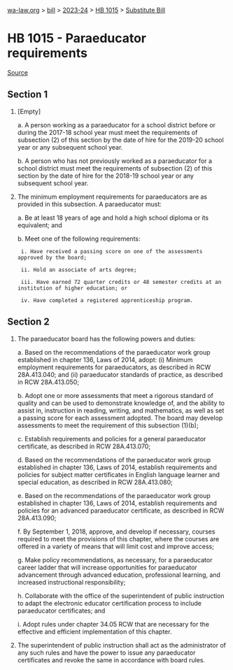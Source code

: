 [wa-law.org](/) > [bill](/bill/) > [2023-24](/bill/2023-24/) > [HB 1015](/bill/2023-24/hb/1015/) > [Substitute Bill](/bill/2023-24/hb/1015/S/)

# HB 1015 - Paraeducator requirements

[Source](http://lawfilesext.leg.wa.gov/biennium/2023-24/Pdf/Bills/House%20Bills/1015-S.pdf)

## Section 1
1. [Empty]

    a. A person working as a paraeducator for a school district before or during the 2017-18 school year must meet the requirements of subsection (2) of this section by the date of hire for the 2019-20 school year or any subsequent school year.

    b. A person who has not previously worked as a paraeducator for a school district must meet the requirements of subsection (2) of this section by the date of hire for the 2018-19 school year or any subsequent school year.

2. The minimum employment requirements for paraeducators are as provided in this subsection. A paraeducator must:

    a. Be at least 18 years of age and hold a high school diploma or its equivalent; and

    b. Meet one of the following requirements:

        i. Have received a passing score on one of the assessments approved by the board;

        ii. Hold an associate of arts degree;

        iii. Have earned 72 quarter credits or 48 semester credits at an institution of higher education; or

        iv. Have completed a registered apprenticeship program.

## Section 2
1. The paraeducator board has the following powers and duties:

    a. Based on the recommendations of the paraeducator work group established in chapter 136, Laws of 2014, adopt: (i) Minimum employment requirements for paraeducators, as described in RCW 28A.413.040; and (ii) paraeducator standards of practice, as described in RCW 28A.413.050;

    b. Adopt one or more assessments that meet a rigorous standard of quality and can be used to demonstrate knowledge of, and the ability to assist in, instruction in reading, writing, and mathematics, as well as set a passing score for each assessment adopted. The board may develop assessments to meet the requirement of this subsection (1)(b);

    c. Establish requirements and policies for a general paraeducator certificate, as described in RCW 28A.413.070;

    d. Based on the recommendations of the paraeducator work group established in chapter 136, Laws of 2014, establish requirements and policies for subject matter certificates in English language learner and special education, as described in RCW 28A.413.080;

    e. Based on the recommendations of the paraeducator work group established in chapter 136, Laws of 2014, establish requirements and policies for an advanced paraeducator certificate, as described in RCW 28A.413.090;

    f. By September 1, 2018, approve, and develop if necessary, courses required to meet the provisions of this chapter, where the courses are offered in a variety of means that will limit cost and improve access;

    g. Make policy recommendations, as necessary, for a paraeducator career ladder that will increase opportunities for paraeducator advancement through advanced education, professional learning, and increased instructional responsibility;

    h. Collaborate with the office of the superintendent of public instruction to adapt the electronic educator certification process to include paraeducator certificates; and

    i. Adopt rules under chapter 34.05 RCW that are necessary for the effective and efficient implementation of this chapter.

2. The superintendent of public instruction shall act as the administrator of any such rules and have the power to issue any paraeducator certificates and revoke the same in accordance with board rules.
